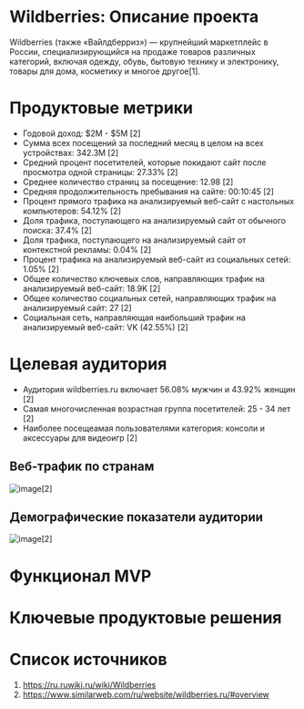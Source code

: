 # Wildberries: Описание проекта

Wildberries (также «Ва́йлдберриз») — крупнейший маркетплейс в России, специализирующийся на продаже товаров различных категорий, включая одежду, обувь, бытовую технику и электронику, товары для дома, косметику и многое другое[1]. 

# Продуктовые метрики
- Годовой доход: $2M - $5M [2]
- Сумма всех посещений за последний месяц в целом на всех устройствах: 342.3M [2]
- Средний процент посетителей, которые покидают сайт после просмотра одной страницы: 27.33% [2]
- Среднее количество страниц за посещение: 12.98 [2]
- Средняя продолжительность пребывания на сайте: 00:10:45 [2]
- Процент прямого трафика на анализируемый веб-сайт с настольных компьютеров: 54.12% [2]
- Доля трафика, поступающего на анализируемый сайт от обычного поиска: 37.4% [2]
- Доля трафика, поступающего на анализируемый сайт от контекстной рекламы: 0.04% [2]
- Процент трафика на анализируемый веб-сайт из социальных сетей: 1.05% [2]
- Общее количество ключевых слов, направляющих трафик на анализируемый веб-сайт: 18.9K [2]
- Общее количество социальных сетей, направляющих трафик на анализируемый сайт: 27 [2]
- Социальная сеть, направляющая наибольший трафик на анализируемый веб-сайт: VK (42.55%) [2]


# Целевая аудитория
- Аудитория wildberries.ru включает 56.08% мужчин и 43.92% женщин [2]
- Самая многочисленная возрастная группа посетителей: 25 - 34 лет [2]
- Наиболее посещеамая пользователями категория: консоли и аксессуары для видеоигр [2]

## Веб-трафик по странам
![image](https://github.com/user-attachments/assets/e15d7d94-e3af-48be-a5a7-2f702621858b)[2]

## Демографические показатели аудитории 
![image](https://github.com/user-attachments/assets/3d51bf86-5770-4f54-bbaa-46290eda1529)[2]

# Функционал MVP

# Ключевые продуктовые решения

# Список источников 
1. https://ru.ruwiki.ru/wiki/Wildberries
2. https://www.similarweb.com/ru/website/wildberries.ru/#overview
